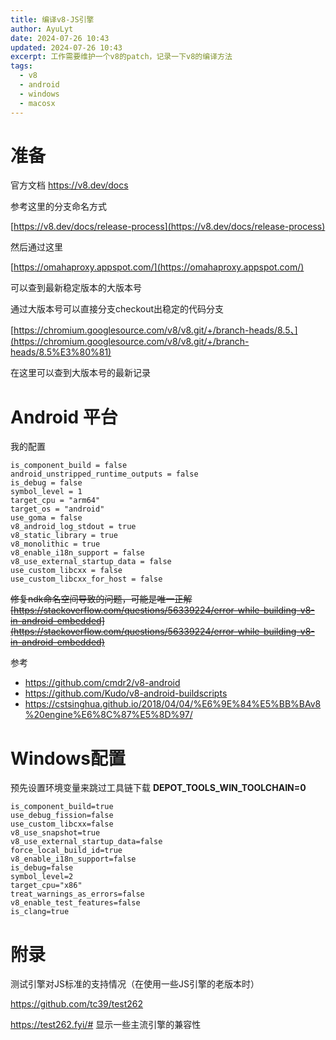 ```yaml
---
title: 编译v8-JS引擎
author: AyuLyt
date: 2024-07-26 10:43
updated: 2024-07-26 10:43
excerpt: 工作需要维护一个v8的patch，记录一下v8的编译方法
tags:
  - v8
  - android
  - windows
  - macosx
---
```

# 准备

官方文档 https://v8.dev/docs

参考这里的分支命名方式

[https://v8.dev/docs/release-process](https://v8.dev/docs/release-process)

然后通过这里

[https://omahaproxy.appspot.com/](https://omahaproxy.appspot.com/)

可以查到最新稳定版本的大版本号

通过大版本号可以直接分支checkout出稳定的代码分支

[https://chromium.googlesource.com/v8/v8.git/+/branch-heads/8.5、](https://chromium.googlesource.com/v8/v8.git/+/branch-heads/8.5%E3%80%81)

在这里可以查到大版本号的最新记录

# Android 平台

我的配置

```
is_component_build = false
android_unstripped_runtime_outputs = false
is_debug = false
symbol_level = 1
target_cpu = "arm64"
target_os = "android"
use_goma = false
v8_android_log_stdout = true
v8_static_library = true
v8_monolithic = true
v8_enable_i18n_support = false
v8_use_external_startup_data = false
use_custom_libcxx = false
use_custom_libcxx_for_host = false
```

~~修复ndk命名空间导致的问题，可能是唯一正解~~  
~~[https://stackoverflow.com/questions/56339224/error-while-building-v8-in-android-embedded](https://stackoverflow.com/questions/56339224/error-while-building-v8-in-android-embedded)~~

参考
- https://github.com/cmdr2/v8-android
- https://github.com/Kudo/v8-android-buildscripts
- https://cstsinghua.github.io/2018/04/04/%E6%9E%84%E5%BB%BAv8%20engine%E6%8C%87%E5%8D%97/

# Windows配置

预先设置环境变量来跳过工具链下载 **DEPOT_TOOLS_WIN_TOOLCHAIN=0**

```
is_component_build=true
use_debug_fission=false
use_custom_libcxx=false
v8_use_snapshot=true
v8_use_external_startup_data=false
force_local_build_id=true
v8_enable_i18n_support=false
is_debug=false
symbol_level=2
target_cpu="x86"
treat_warnings_as_errors=false
v8_enable_test_features=false
is_clang=true
```

# 附录

测试引擎对JS标准的支持情况（在使用一些JS引擎的老版本时）

https://github.com/tc39/test262

https://test262.fyi/# 显示一些主流引擎的兼容性
